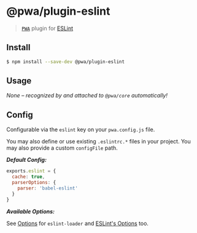 # @pwa/plugin-eslint

> [`PWA`](https://pwa.cafe/) plugin for [ESLint](https://eslint.org/)

## Install

```sh
$ npm install --save-dev @pwa/plugin-eslint
```

## Usage

_None – recognized by and attached to `@pwa/core` automatically!_

## Config

Configurable via the `eslint` key on your `pwa.config.js` file.

You may also define or use existing `.eslintrc.*` files in your project. You may also provide a custom `configFile` path.

***Default Config:***

```js
exports.eslint = {
  cache: true,
  parserOptions: {
    parser: 'babel-eslint'
  }
}
```

***Available Options:***

See [Options](https://github.com/webpack-contrib/eslint-loader#options) for `eslint-loader` and [ESLint's Options](https://eslint.org/docs/developer-guide/nodejs-api#cliengine) too.


